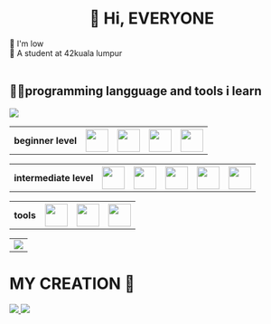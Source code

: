 <h1 align="center">👋 Hi, EVERYONE</h1>
👦 I'm low<br>
📖 A student at 42kuala lumpur<br><br>


<h2>👨‍💻programming langguage and tools i learn</h2>
<img src="https://komarev.com/ghpvc/?username=wenjuin95&style=for-the-badge&color=lightgrey" />
<table>
  <tr>
    <th>beginner level</th>
    <th><img src="https://cdn.jsdelivr.net/gh/devicons/devicon@latest/icons/nextjs/nextjs-original.svg"  height="40" weight="40"></th>
    <th><img src="https://cdn.jsdelivr.net/gh/devicons/devicon@latest/icons/solidity/solidity-original.svg" height="40" weight="40"></th>
    <th><img src="https://cdn.jsdelivr.net/gh/devicons/devicon@latest/icons/typescript/typescript-original.svg" height="40" weight="40"></th>
    <th><img src="https://cdn.jsdelivr.net/gh/devicons/devicon@latest/icons/python/python-original.svg" height="40" weight="40"></th>
  </tr>
</table>
<table>
  <tr>
    <th>intermediate level</th>
    <th><img src="https://cdn.jsdelivr.net/gh/devicons/devicon/icons/html5/html5-original-wordmark.svg" height="40" weight="40"></th>
    <th><img src="https://cdn.jsdelivr.net/gh/devicons/devicon/icons/css3/css3-original-wordmark.svg" height="40" weight="40"></th>
    <th><img src="https://cdn.jsdelivr.net/gh/devicons/devicon/icons/javascript/javascript-original.svg" height="40" weight="40"></th>
    <th><img src="https://cdn.jsdelivr.net/gh/devicons/devicon/icons/c/c-original.svg" height="40" weight="40"></th>
    <th><img src="https://cdn.jsdelivr.net/gh/devicons/devicon@latest/icons/cplusplus/cplusplus-original.svg" height="40" weight="40"></th>
          
  </tr>
</table>
<table>
  <tr>
    <th>tools</th>
    <th><img src="https://cdn.jsdelivr.net/gh/devicons/devicon/icons/vscode/vscode-original.svg" height="40" weight="40"></th>
    <th><img src="https://cdn.jsdelivr.net/gh/devicons/devicon/icons/linux/linux-original.svg" height="40" weight="40"></th>
    <th><img src="https://cdn.jsdelivr.net/gh/devicons/devicon@latest/icons/hardhat/hardhat-original.svg" height="40" weight="40"></th>
  </tr>
</table>

<table>
  <tr>
    <td>
      <img src="https://github-readme-stats.vercel.app/api/top-langs/?username=wenjuin95&layout=donut&theme=transparent" />
    </td>
<!--     <td>
      <a href="https://github.com/oakoudad/badge42">
        <img src="https://badge.mediaplus.ma/darkblue/welow?1337Badge=off&UM6P=off" alt="welow's 42 stats" /></a>
      </a>
    </td> -->
  </tr>
</table>




<h1>MY CREATION 🙂</h1>
<a href="https://github.com/wenjuin95/MakeFileGenerator">
  <img src="https://github-readme-stats.vercel.app/api/pin/?username=wenjuin95&repo=MAKEFILE&theme=transparent"/>
</a>
<a href="https://github.com/wenjuin95/desktop_tool">
  <img src="https://github-readme-stats.vercel.app/api/pin/?username=wenjuin95&repo=desktop_tool&theme=transparent"/>
</a>






